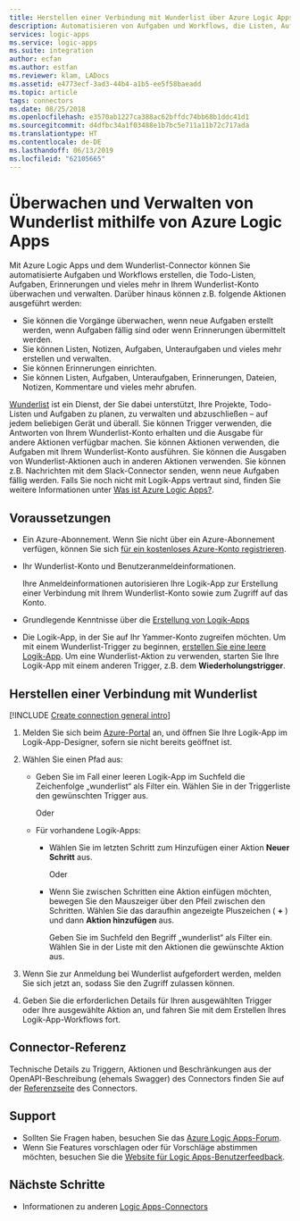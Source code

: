 ```yaml
---
title: Herstellen einer Verbindung mit Wunderlist über Azure Logic Apps | Microsoft-Dokumentation
description: Automatisieren von Aufgaben und Workflows, die Listen, Aufgaben, Erinnerungen und vieles mehr in Ihrem Wunderlist-Konto mithilfe von Azure Logic Apps überwachen und verwalten
services: logic-apps
ms.service: logic-apps
ms.suite: integration
author: ecfan
ms.author: estfan
ms.reviewer: klam, LADocs
ms.assetid: e4773ecf-3ad3-44b4-a1b5-ee5f58baeadd
ms.topic: article
tags: connectors
ms.date: 08/25/2018
ms.openlocfilehash: e3570ab1227ca388ac62bffdc74bb68b1ddc41d1
ms.sourcegitcommit: d4dfbc34a1f03488e1b7bc5e711a11b72c717ada
ms.translationtype: HT
ms.contentlocale: de-DE
ms.lasthandoff: 06/13/2019
ms.locfileid: "62105665"
---
```

# <a name="monitor-and-manage-wunderlist-by-using-azure-logic-apps"></a>Überwachen und Verwalten von Wunderlist mithilfe von Azure Logic Apps

Mit Azure Logic Apps und dem Wunderlist-Connector können Sie automatisierte Aufgaben und Workflows erstellen, die Todo-Listen, Aufgaben, Erinnerungen und vieles mehr in Ihrem Wunderlist-Konto überwachen und verwalten. Darüber hinaus können z.B. folgende Aktionen ausgeführt werden:

* Sie können die Vorgänge überwachen, wenn neue Aufgaben erstellt werden, wenn Aufgaben fällig sind oder wenn Erinnerungen übermittelt werden.
* Sie können Listen, Notizen, Aufgaben, Unteraufgaben und vieles mehr erstellen und verwalten.
* Sie können Erinnerungen einrichten.
* Sie können Listen, Aufgaben, Unteraufgaben, Erinnerungen, Dateien, Notizen, Kommentare und vieles mehr abrufen.

[Wunderlist](https://www.wunderlist.com/) ist ein Dienst, der Sie dabei unterstützt, Ihre Projekte, Todo-Listen und Aufgaben zu planen, zu verwalten und abzuschließen – auf jedem beliebigen Gerät und überall. Sie können Trigger verwenden, die Antworten von Ihrem Wunderlist-Konto erhalten und die Ausgabe für andere Aktionen verfügbar machen. Sie können Aktionen verwenden, die Aufgaben mit Ihrem Wunderlist-Konto ausführen. Sie können die Ausgaben von Wunderlist-Aktionen auch in anderen Aktionen verwenden. Sie können z.B. Nachrichten mit dem Slack-Connector senden, wenn neue Aufgaben fällig werden. Falls Sie noch nicht mit Logik-Apps vertraut sind, finden Sie weitere Informationen unter [Was ist Azure Logic Apps?](../logic-apps/logic-apps-overview.md).

## <a name="prerequisites"></a>Voraussetzungen

* Ein Azure-Abonnement. Wenn Sie nicht über ein Azure-Abonnement verfügen, können Sie sich <a href="https://azure.microsoft.com/free/" target="_blank">für ein kostenloses Azure-Konto registrieren</a>. 

* Ihr Wunderlist-Konto und Benutzeranmeldeinformationen.

   Ihre Anmeldeinformationen autorisieren Ihre Logik-App zur Erstellung einer Verbindung mit Ihrem Wunderlist-Konto sowie zum Zugriff auf das Konto.

* Grundlegende Kenntnisse über die [Erstellung von Logik-Apps](../logic-apps/quickstart-create-first-logic-app-workflow.md)

* Die Logik-App, in der Sie auf Ihr Yammer-Konto zugreifen möchten. Um mit einem Wunderlist-Trigger zu beginnen, [erstellen Sie eine leere Logik-App](../logic-apps/quickstart-create-first-logic-app-workflow.md). Um eine Wunderlist-Aktion zu verwenden, starten Sie Ihre Logik-App mit einem anderen Trigger, z.B. dem **Wiederholungstrigger**.

## <a name="connect-to-wunderlist"></a>Herstellen einer Verbindung mit Wunderlist

[!INCLUDE [Create connection general intro](../../includes/connectors-create-connection-general-intro.md)]

1. Melden Sie sich beim [Azure-Portal](https://portal.azure.com) an, und öffnen Sie Ihre Logik-App im Logik-App-Designer, sofern sie nicht bereits geöffnet ist.

1. Wählen Sie einen Pfad aus: 

   * Geben Sie im Fall einer leeren Logik-App im Suchfeld die Zeichenfolge „wunderlist“ als Filter ein. 
   Wählen Sie in der Triggerliste den gewünschten Trigger aus. 

     Oder

   * Für vorhandene Logik-Apps: 
   
     * Wählen Sie im letzten Schritt zum Hinzufügen einer Aktion **Neuer Schritt** aus. 

       Oder

     * Wenn Sie zwischen Schritten eine Aktion einfügen möchten, bewegen Sie den Mauszeiger über den Pfeil zwischen den Schritten. 
     Wählen Sie das daraufhin angezeigte Pluszeichen ( **+** ) und dann **Aktion hinzufügen** aus.
     
       Geben Sie im Suchfeld den Begriff „wunderlist“ als Filter ein. 
       Wählen Sie in der Liste mit den Aktionen die gewünschte Aktion aus.

1. Wenn Sie zur Anmeldung bei Wunderlist aufgefordert werden, melden Sie sich jetzt an, sodass Sie den Zugriff zulassen können.

1. Geben Sie die erforderlichen Details für Ihren ausgewählten Trigger oder Ihre ausgewählte Aktion an, und fahren Sie mit dem Erstellen Ihres Logik-App-Workflows fort.

## <a name="connector-reference"></a>Connector-Referenz

Technische Details zu Triggern, Aktionen und Beschränkungen aus der OpenAPI-Beschreibung (ehemals Swagger) des Connectors finden Sie auf der [Referenzseite](/connectors/wunderlist/) des Connectors.

## <a name="get-support"></a>Support

* Sollten Sie Fragen haben, besuchen Sie das [Azure Logic Apps-Forum](https://social.msdn.microsoft.com/Forums/en-US/home?forum=azurelogicapps).
* Wenn Sie Features vorschlagen oder für Vorschläge abstimmen möchten, besuchen Sie die [Website für Logic Apps-Benutzerfeedback](https://aka.ms/logicapps-wish).

## <a name="next-steps"></a>Nächste Schritte

* Informationen zu anderen [Logic Apps-Connectors](../connectors/apis-list.md)